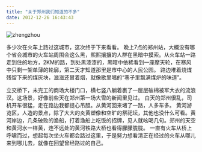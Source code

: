 ```yaml
---
title: "关于郑州我们知道的不多"
date: 2012-12-26 16:43:43
---
```


![](../../../images/2012/12/zhengzhou.jpg "zhengzhou") 

多少次在火车上路过这城市，这次终于下来看看。 晚上7点的郑州站，大概没有哪个省会城市的火车站周围会这么黑，熙熙攘攘的人群在黑暗中摸索。从火车站一路走到住的地方，2KM的路，到处黑漆漆的，黑暗中依稀看到一座摩天轮，在寒风中只剩一架单薄的轮廓，第二天才知道那里是市中心的人民公园。 路边堆着烧煤残留下来的煤灰块，滋滋还冒着烟，就像歌里唱的“巷子里飘满煤炉的味道”。

立交桥下，未完工的商场大楼门口，横七竖八躺着裹了一层层破棉被军大衣的流浪汉。这场景，好像前些天在郑州第一场大雪的新闻里见过。 白天的郑州很乱，司机开车很猛，走在路边我都提心吊胆。从黄河回来堵了一路，人多车多。 黄河游览区，人造的景点，除了大大的炎黄塑像和空旷的祭祀坛，其他也没什么可看。黄河岸边，几条破败的渔船，打着渔船上吃饭的招牌，见人就吆喝几句。郑州的天空和黄河水一样黄，连不远处的黄河铁路大桥也看得朦朦胧胧。 一直有火车从桥上呼啸而过，想起每次坐火车都会路过这里，于是努力想看清正在经过的火车从哪儿来到哪儿去，就像在回望曾经路过的自己。